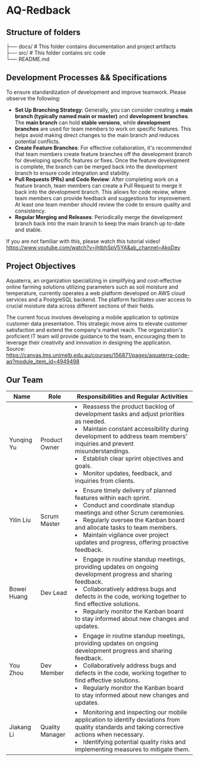 # AQ-Redback

## Structure of folders  
├── docs/ # This folder contains documentation and project artifacts  
├── src/  # This folder contains src code  
└── README.md  


## Development Processes && Specifications
To ensure standardization of development and improve teamwork. Please observe the following:
* **Set Up Branching Strategy**: Generally, you can consider creating a **main branch (typically named main or master)** and **development branches**. The **main branch** can hold **stable versions**, while **development branches** are used for team members to work on specific features. This helps avoid making direct changes to the main branch and reduces potential conflicts.
* **Create Feature Branches**: For effective collaboration, it's recommended that team members create feature branches off the development branch for developing specific features or fixes. Once the feature development is complete, the branch can be merged back into the development branch to ensure code integration and stability.
* **Pull Requests (PRs) and Code Review**: After completing work on a feature branch, team members can create a Pull Request to merge it back into the development branch. This allows for code review, where team members can provide feedback and suggestions for improvement. At least one team member should review the code to ensure quality and consistency.
* **Regular Merging and Releases**: Periodically merge the development branch back into the main branch to keep the main branch up to-date and stable. 

If you are not familiar with this, please watch this tutorial video! https://www.youtube.com/watch?v=jhtbhSpV5YA&ab_channel=AkoDev  

## Project Objectives
Aquaterra, an organization specializing in simplifying and cost-effective online farming solutions utilizing parameters such as soil moisture and temperature, currently operates a web platform developed on AWS cloud services and a PostgreSQL backend. The platform facilitates user access to crucial moisture data across different sections of their fields.

The current focus involves developing a mobile application to optimize customer data presentation. This strategic move aims to elevate customer satisfaction and extend the company's market reach. The organization's proficient IT team will provide guidance to the team, encouraging them to leverage their creativity and innovation in designing the application.  
Source: https://canvas.lms.unimelb.edu.au/courses/156871/pages/aquaterra-code-aq?module_item_id=4949498  

## Our Team
| Name  | Role | Responsibilities and Regular Activities |
| ------------- | ------------- | ------------- |
| Yunqing Yu  | Product Owner | <li>Reassess the product backlog of development tasks and adjust priorities as needed.<li>Maintain constant accessibility during development to address team members' inquiries and prevent misunderstandings.<li>Establish clear sprint objectives and goals.<li>Monitor updates, feedback, and inquiries from clients.|
| Yilin Liu  | Scrum Master | <li>Ensure timely delivery of planned features within each sprint.<li>Conduct and coordinate standup meetings and other Scrum ceremonies.<li>Regularly oversee the Kanban board and allocate tasks to team members.<li>Maintain vigilance over project updates and progress, offering proactive feedback. |
| Bowei Huang  | Dev Lead | <li>Engage in routine standup meetings, providing updates on ongoing development progress and sharing feedback.<li>Collaboratively address bugs and defects in the code, working together to find effective solutions.<li>Regularly monitor the Kanban board to stay informed about new changes and updates. |
| You Zhou  | Dev Member | <li>Engage in routine standup meetings, providing updates on ongoing development progress and sharing feedback.<li>Collaboratively address bugs and defects in the code, working together to find effective solutions.<li>Regularly monitor the Kanban board to stay informed about new changes and updates. |
| Jiakang Li  | Quality Manager | <li>Monitoring and inspecting our mobile application to identify deviations from quality standards and taking corrective actions when necessary.<li>Identifying potential quality risks and implementing measures to mitigate them. |
